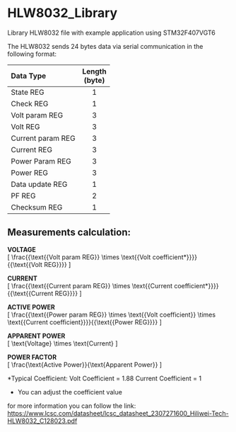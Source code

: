 # HLW8032_Library
Library HLW8032 file with example application using STM32F407VGT6

The HLW8032 sends 24 bytes data via serial communication in the following format:

| Data Type          | Length<br>(byte)|
|:-------------------|:------------:|
| State REG          |   1          |
| Check REG          |   1          |
| Volt param REG     |   3          |
| Volt REG           |   3          |
| Current param REG  |   3          |
| Current REG        |   3          |
| Power Param REG    |   3          |
| Power REG          |   3          |
| Data update REG    |   1          |
| PF REG             |   2          |
| Checksum REG       |   1          |


<h2>Measurements calculation:</h2>

**VOLTAGE**  
\[
\frac{{\text{{Volt param REG}} \times \text{{Volt coefficient*}}}}{{\text{{Volt REG}}}}
\]

**CURRENT**  
\[
\frac{{\text{{Current param REG}} \times \text{{Current coefficient*}}}}{{\text{{Current REG}}}}
\]

**ACTIVE POWER**  
\[
\frac{{\text{{Power param REG}} \times \text{{Volt coefficient}} \times \text{{Current coefficient}}}}{{\text{{Power REG}}}}
\]

**APPARENT POWER**  
\[
\text{Voltage} \times \text{Current}
\]

**POWER FACTOR**  
\[
\frac{\text{Active Power}}{\text{Apparent Power}}
\]

*Typical Coefficient:
Volt Coefficient        = 1.88
Current Coefficient     = 1
- You can adjust the coefficient value

for more information you can follow the link:
https://www.lcsc.com/datasheet/lcsc_datasheet_2307271600_Hiliwei-Tech-HLW8032_C128023.pdf